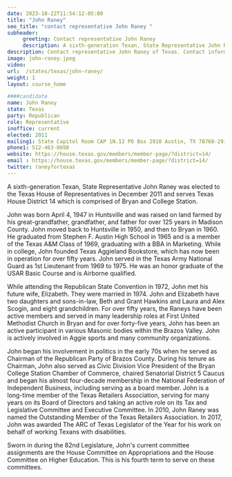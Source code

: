 ```yaml
---
date: 2023-10-22T11:54:12-05:00
title: "John Raney"
seo_title: "contact representative John Raney "
subheader:
     greeting: Contact representative John Raney
     description: A sixth-generation Texan, State Representative John Raney was elected to the Texas House of Representatives in December 2011 and serves Texas House District 14 which is comprised of Bryan and College Station.
description: Contact representative John Raney of Texas. Contact information for John Raney includes email address, phone number, and mailing address.
image: john-raney.jpeg
video:
url:  /states/texas/john-raney/
weight: 1
layout: course_home

####candidate
name: John Raney
state: Texas
party: Republican
role: Representative
inoffice: current
elected: 2011
mailing1: State Capitol Room CAP 1N.12 PO Box 2910 Austin, TX 78768-2910
phone1: 512-463-0698
website: https://house.texas.gov/members/member-page/?district=14/
email : https://house.texas.gov/members/member-page/?district=14/
twitter: raneyfortexas
---
```


A sixth-generation Texan, State Representative John Raney was elected to the Texas House of Representatives in December 2011 and serves Texas House District 14 which is comprised of Bryan and College Station.

John was born April 4, 1947 in Huntsville and was raised on land farmed by his great-grandfather, grandfather, and father for over 125 years in Madison County. John moved back to Huntsville in 1950, and then to Bryan in 1960. He graduated from Stephen F. Austin High School in 1965 and is a member of the Texas A&M Class of 1969, graduating with a BBA in Marketing. While in college, John founded Texas Aggieland Bookstore, which has now been in operation for over fifty years. John served in the Texas Army National Guard as 1st Lieutenant from 1969 to 1975. He was an honor graduate of the USAR Basic Course and is Airborne qualified.

While attending the Republican State Convention in 1972, John met his future wife, Elizabeth. They were married in 1974. John and Elizabeth have two daughters and sons-in-law, Beth and Grant Hawkins and Laura and Alex Scogin, and eight grandchildren. For over fifty years, the Raneys have been active members and served in many leadership roles at First United Methodist Church in Bryan and for over forty-five years, John has been an active participant in various Masonic bodies within the Brazos Valley. John is actively involved in Aggie sports and many community organizations.

John began his involvement in politics in the early 70s when he served as Chairman of the Republican Party of Brazos County. During his tenure as Chairman, John also served as Civic Division Vice President of the Bryan College Station Chamber of Commerce, chaired Senatorial District 5 Caucus and began his almost four-decade membership in the National Federation of Independent Business, including serving as a board member. John is a long-time member of the Texas Retailers Association, serving for many years on its Board of Directors and taking an active role on its Tax and Legislative Committee and Executive Committee. In 2010, John Raney was named the Outstanding Member of the Texas Retailers Association. In 2017, John was awarded The ARC of Texas Legislator of the Year for his work on behalf of working Texans with disabilities.

Sworn in during the 82nd Legislature, John's current committee assignments are the House Committee on Appropriations and the House Committee on Higher Education. This is his fourth term to serve on these committees.
